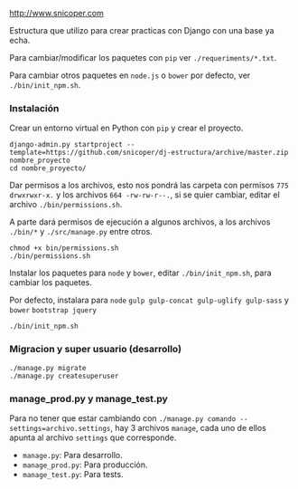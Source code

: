 http://www.snicoper.com

Estructura que utilizo para crear practicas con Django con una base ya echa.

Para cambiar/modificar los paquetes con ``pip`` ver ``./requeriments/*.txt``.

Para cambiar otros paquetes en ``node.js`` o ``bower`` por defecto, ver ``./bin/init_npm.sh``.

### Instalación

Crear un entorno virtual en Python con ``pip`` y crear el proyecto.

    django-admin.py startproject --template=https://github.com/snicoper/dj-estructura/archive/master.zip nombre_proyecto
    cd nombre_proyecto/

Dar permisos a los archivos, esto nos pondrá las carpeta con permisos ``775 drwxrwxr-x.`` y los archivos ``664 -rw-rw-r--.``, si se quier cambiar, editar el archivo ``./bin/permissions.sh``.

A parte dará permisos de ejecución a algunos archivos, a los archivos ``./bin/*`` y ``./src/manage.py`` entre otros.

    chmod +x bin/permissions.sh
    ./bin/permissions.sh

Instalar los paquetes para ``node`` y ``bower``, editar ``./bin/init_npm.sh``, para cambiar los paquetes.

Por defecto, instalara para ``node`` ``gulp gulp-concat gulp-uglify gulp-sass`` y ``bower`` ``bootstrap jquery``

    ./bin/init_npm.sh

### Migracion y super usuario (desarrollo)

    ./manage.py migrate
    ./manage.py createsuperuser

### manage_prod.py y manage_test.py

Para no tener que estar cambiando con ``./manage.py comando --settings=archivo.settings``, hay 3 archivos ``manage``, cada uno de ellos apunta al archivo ``settings`` que corresponde.

* ``manage.py``: Para desarrollo.
* ``manage_prod.py``: Para producción.
* ``manage_test.py``: Para tests.
